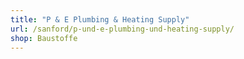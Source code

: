 ```yaml
---
title: "P & E Plumbing & Heating Supply"
url: /sanford/p-und-e-plumbing-und-heating-supply/
shop: Baustoffe
---
```

